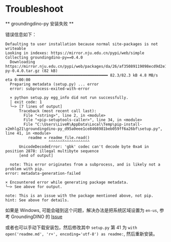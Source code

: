 # Troubleshoot

** groundingdino-py 安装失败 **

错误信息如下：

```text
Defaulting to user installation because normal site-packages is not writeable
Looking in indexes: https://mirror.nju.edu.cn/pypi/web/simple
Collecting groundingdino-py==0.4.0
  Downloading https://mirror.nju.edu.cn/pypi/web/packages/da/26/af35089119098ecd9d2e174b9cfbeb0c1246d65449c718b4e57328a08c1c/groundingdino-py-0.4.0.tar.gz (82 kB)
     ━━━━━━━━━━━━━━━━━━━━━━━━━━━━━━━━━━━━━━━━ 82.3/82.3 kB 4.8 MB/s eta 0:00:00
  Preparing metadata (setup.py) ... error
  error: subprocess-exited-with-error

  × python setup.py egg_info did not run successfully.
  │ exit code: 1
  ╰─> [7 lines of output]
      Traceback (most recent call last):
        File "<string>", line 2, in <module>
        File "<pip-setuptools-caller>", line 34, in <module>
        File "C:\Users\LiveR\AppData\Local\Temp\pip-install-x2mhlg21\groundingdino-py_d95a0eee1ce8466981beb059ff6a26bf\setup.py", line 41, in <module>
          readme = readme_file.read()
                   ^^^^^^^^^^^^^^^^^^
      UnicodeDecodeError: 'gbk' codec can't decode byte 0xa4 in position 2878: illegal multibyte sequence
      [end of output]

  note: This error originates from a subprocess, and is likely not a problem with pip.
error: metadata-generation-failed

× Encountered error while generating package metadata.
╰─> See above for output.

note: This is an issue with the package mentioned above, not pip.
hint: See above for details.
```

如果是 Windows, 可能会碰到这个问题，解决办法是把系统区域设置为 `en-us`,
参考 GroundingDINO 的 [Issue](https://github.com/IDEA-Research/GroundingDINO/issues/206)

或者也可以手动下载安装包，然后修改其中 `setup.py` 第 41 为 `with open('readme.md', 'r+', encoding='utf-8') as readme:`, 然后重新安装。
